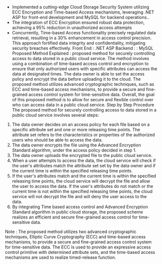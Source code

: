 * Implemented a cutting-edge Cloud Storage Security System utilizing ECC Encryption and Time-based Access 
mechanisms, leveraging .NET ASP for front-end development and MySQL for backend operations.. 
* The integration of ECC Encryption ensured robust data protection, achieving a 95% reduction in unauthorized 
access attempts 
* Concurrently, Time-based Access functionality precisely regulated data retrieval, resulting in a 30% enhancement 
in access control precision. This approach fortified data integrity and confidentiality, mitigating security breaches 
effectively.
Front End : .NET ASP
Backend : : MySQL
Proposed Method Explained :
proposed method for securely controlling access to data stored in a public cloud service. The method
involves using a combination of time-based access control and encryption to ensure that only authorized
users with specific attributes can access the data at designated times. The data owner is able to set the
access policy and encrypt the data before uploading it to the cloud. The proposed method utilizes
advanced cryptographic techniques, such as ECC and time-based access mechanisms, to provide a secure
and fine-grained access control system for time-sensitive data. Overall, the goal of this proposed method
is to allow for secure and flexible control over who can access data in a public cloud service.
Step by Step Procedure
The proposed method for securely controlling access to data stored in a public cloud service involves
several steps:
1. The data owner decides on an access policy for each file based on a specific attribute set and one
or more releasing time points. The attribute set refers to the characteristics or properties of the
authorized users who should be able to access the data.
2. The data owner encrypts the file using the Advanced Encryption Standard algorithm, under the
access policy decided in step 1.
3. The data owner uploads the encrypted file to the public cloud service.
4. When a user attempts to access the data, the cloud service will check if the user's attributes match
the attribute set set by the data owner and if the current time is within the specified releasing time
points.
5. If the user's attributes match and the current time is within the specified releasing time points, the
cloud service will decrypt the file and allow the user to access the data. If the user's attributes do
not match or the current time is not within the specified releasing time points, the cloud service
will not decrypt the file and will deny the user access to the data.
6. By integrating Time based access control and Advanced Encryption Standard algorithm in public
cloud storage, the proposed scheme realizes an efficient and secure fine-grained access control for
time-sensitive data.

Note :
The proposed method utilizes two advanced cryptographic techniques, Elliptic Curve Cryptography
(ECC) and time-based access mechanisms, to provide a secure and fine-grained access control system for
time-sensitive data. The ECC is used to provide an expressive access control primitive with determined
attribute sets, and the time-based access mechanisms are used to realize timed-release function.
